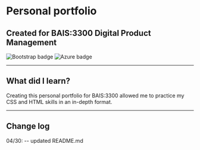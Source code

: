 # Personal portfolio
## Created for BAIS:3300 Digital Product Management
![Bootstrap badge](https://img.shields.io/badge/Bootstrap-563D7C?style=for-the-badge&logo=bootstrap&logoColor=white)
![Azure badge](https://img.shields.io/badge/Microsoft_Azure-0089D6?style=for-the-badge&logo=microsoft-azure&logoColor=white)


---

## What did I learn?
Creating this personal portfolio for BAIS:3300 allowed me to practice my CSS and HTML skills in an in-depth format. 

---

## Change log
04/30: -- updated README.md
